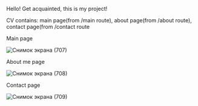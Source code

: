 Hello! Get acquainted, this is my project!

CV contains: main page(from /main route), about page(from /about route), contact page(from /contact route

Main page

![Снимок экрана (707)](https://user-images.githubusercontent.com/75556748/108621387-8c06c800-745c-11eb-8057-b8bae2a42023.png)

About me page

![Снимок экрана (708)](https://user-images.githubusercontent.com/75556748/108621517-3da5f900-745d-11eb-974f-44d87a5d200a.png)

Contact page

![Снимок экрана (709)](https://user-images.githubusercontent.com/75556748/108621574-a4c3ad80-745d-11eb-98fa-75edf3ab62e3.png)
